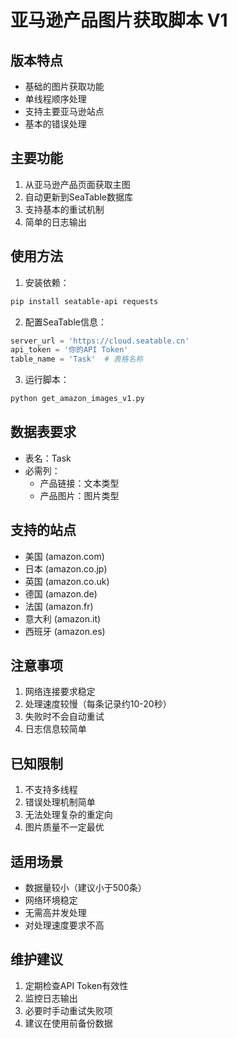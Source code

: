 # 亚马逊产品图片获取脚本 V1

## 版本特点
- 基础的图片获取功能
- 单线程顺序处理
- 支持主要亚马逊站点
- 基本的错误处理

## 主要功能
1. 从亚马逊产品页面获取主图
2. 自动更新到SeaTable数据库
3. 支持基本的重试机制
4. 简单的日志输出

## 使用方法
1. 安装依赖：
```bash
pip install seatable-api requests
```

2. 配置SeaTable信息：
```python
server_url = 'https://cloud.seatable.cn'
api_token = '你的API Token'
table_name = 'Task'  # 表格名称
```

3. 运行脚本：
```bash
python get_amazon_images_v1.py
```

## 数据表要求
- 表名：Task
- 必需列：
  - 产品链接：文本类型
  - 产品图片：图片类型

## 支持的站点
- 美国 (amazon.com)
- 日本 (amazon.co.jp)
- 英国 (amazon.co.uk)
- 德国 (amazon.de)
- 法国 (amazon.fr)
- 意大利 (amazon.it)
- 西班牙 (amazon.es)

## 注意事项
1. 网络连接要求稳定
2. 处理速度较慢（每条记录约10-20秒）
3. 失败时不会自动重试
4. 日志信息较简单

## 已知限制
1. 不支持多线程
2. 错误处理机制简单
3. 无法处理复杂的重定向
4. 图片质量不一定最优

## 适用场景
- 数据量较小（建议小于500条）
- 网络环境稳定
- 无需高并发处理
- 对处理速度要求不高

## 维护建议
1. 定期检查API Token有效性
2. 监控日志输出
3. 必要时手动重试失败项
4. 建议在使用前备份数据 